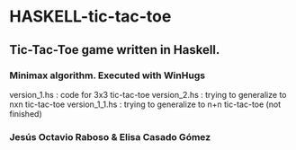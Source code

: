 # HASKELL-tic-tac-toe
## Tic-Tac-Toe game written in Haskell.
### Minimax algorithm. Executed with WinHugs

version_1.hs : code for 3x3 tic-tac-toe
version_2.hs : trying to generalize to nxn tic-tac-toe
version_1_1.hs : trying to generalize to n+n tic-tac-toe (not finished)

### Jesús Octavio Raboso & Elisa Casado Gómez

